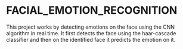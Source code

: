 # FACIAL_EMOTION_RECOGNITION
This project works by detecting emotions on the face using the CNN algorithm in real time. It first detects the face using the haar-cascade classifier and then on the identified face it predicts the emotion on it.
